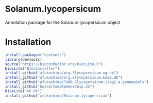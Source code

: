 # Solanum.lycopersicum
Annotation package for the Solanum.lycopersicum object

# Installation
```R
install.packages("devtools")
library(devtools)
source("https://bioconductor.org/biocLite.R")
biocLite("BiocInstaller")
install_github("afukushima/org.Slycopersicum.eg.db")
install_github("afukushima/org.Slycopersicum.kozo.db")
install_github("afukushima/TxDb.Slycopersicum.itag2.4.genemodels")
install_github("kozo2/tomatoGeneChip.db")
biocLite("GO.db")
install_github("afukushima/Solanum.lycopersicum")
```
